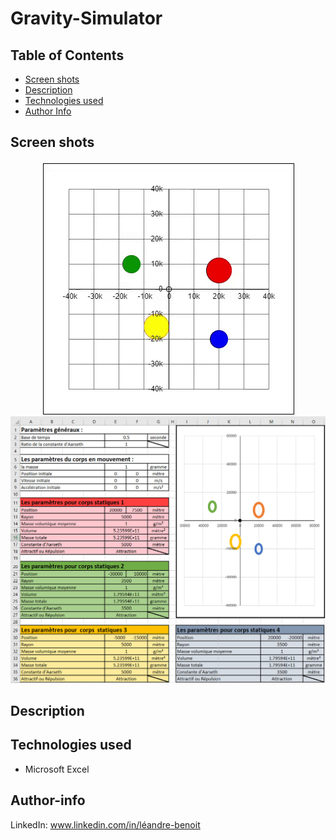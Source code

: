 # Gravity-Simulator

## Table of Contents
<ul dir="auto">
  <li><a href="#screen-shots">Screen shots</a></li>
  <li><a href="#description">Description</a></li>
  <li><a href="#technologies-used">Technologies used</a></li>
  <li><a href="#author-info">Author Info</a></li>
</ul>

## Screen shots
<img src="img/read/grativyEzgif1.gif" style=" 
  display: block;
  margin-left: auto;
  margin-right: auto;">
<img src="img/read/gravityScreenshot1.png">
  


## Description


## Technologies used
<ul>
  <li>Microsoft Excel</li>
</ul>

## Author-info
LinkedIn: www.linkedin.com/in/léandre-benoit
